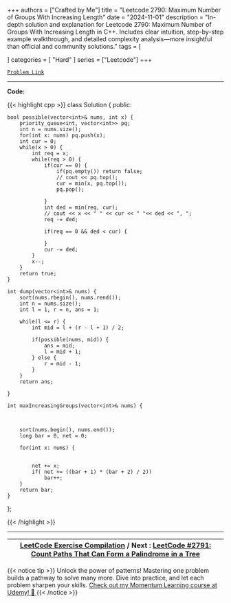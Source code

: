 
+++
authors = ["Crafted by Me"]
title = "Leetcode 2790: Maximum Number of Groups With Increasing Length"
date = "2024-11-01"
description = "In-depth solution and explanation for Leetcode 2790: Maximum Number of Groups With Increasing Length in C++. Includes clear intuition, step-by-step example walkthrough, and detailed complexity analysis—more insightful than official and community solutions."
tags = [
    
]
categories = [
    "Hard"
]
series = ["Leetcode"]
+++



[`Problem Link`](https://leetcode.com/problems/maximum-number-of-groups-with-increasing-length/description/)

---

**Code:**

{{< highlight cpp >}}
class Solution {
public:
    
    bool possible(vector<int>& nums, int x) {
        priority_queue<int, vector<int>> pq;
        int n = nums.size();
        for(int x: nums) pq.push(x);
        int cur = 0;
        while(x > 0) {
            int req = x;
            while(req > 0) {
                if(cur == 0) {
                    if(pq.empty()) return false;
                    // cout << pq.top();
                    cur = min(x, pq.top());
                    pq.pop();

                }
                int ded = min(req, cur);
                // cout << x << " " << cur << " "<< ded << ", ";
                req -= ded;

                if(req == 0 && ded < cur) {
                    
                }
                cur -= ded;
            }
            x--;
        }
        return true;
    }

    int dump(vector<int>& nums) {
        sort(nums.rbegin(), nums.rend());
        int n = nums.size();
        int l = 1, r = n, ans = 1;

        while(l <= r) {
            int mid = l + (r - l + 1) / 2;
            
            if(possible(nums, mid)) {
                ans = mid;
                l = mid + 1;
            } else {
                r = mid - 1;
            }
        }
        return ans;
        
    }
    
    int maxIncreasingGroups(vector<int>& nums) {
        
        
        
        sort(nums.begin(), nums.end());
        long bar = 0, net = 0;
        
        for(int x: nums) {
            
            
            net += x;
            if( net >= ((bar + 1) * (bar + 2) / 2))
                bar++;
        }
        return bar;
    }
};

{{< /highlight >}}


---

| [LeetCode Exercise Compilation](https://grid47.xyz/leetcode/) / Next : [LeetCode #2791: Count Paths That Can Form a Palindrome in a Tree](https://grid47.xyz/posts/leetcode_2791) |
| --- |
{{< notice tip >}}
Unlock the power of patterns! Mastering one problem builds a pathway to solve many more. Dive into practice, and let each problem sharpen your skills. [Check out my Momentum Learning course at Udemy! 🚀 ](https://www.udemy.com/course/algorithms-and-data-structures-in-cpp/)
{{< /notice >}}

